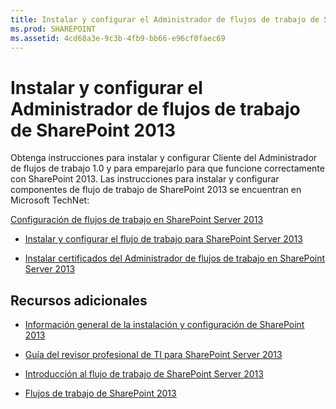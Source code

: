 ```yaml
---
title: Instalar y configurar el Administrador de flujos de trabajo de SharePoint 2013
ms.prod: SHAREPOINT
ms.assetid: 4cd68a3e-9c3b-4fb9-bb66-e96cf0faec69
---
```



# Instalar y configurar el Administrador de flujos de trabajo de SharePoint 2013
Obtenga instrucciones para instalar y configurar Cliente del Administrador de flujos de trabajo 1.0 y para emparejarlo para que funcione correctamente con SharePoint 2013. 
Las instrucciones para instalar y configurar componentes de flujo de trabajo de SharePoint 2013 se encuentran en Microsoft TechNet:
  
    
    

 [Configuración de flujos de trabajo en SharePoint Server 2013](http://technet.microsoft.com/es-es/library/jj658586%28v=office.15%29)
-  [Instalar y configurar el flujo de trabajo para SharePoint Server 2013](http://technet.microsoft.com/es-es/library/jj658588%28v=office.15%29)
    
  
-  [Instalar certificados del Administrador de flujos de trabajo en SharePoint Server 2013](http://technet.microsoft.com/es-es/library/jj658589%28v=office.15%29)
    
  

## Recursos adicionales


-  [Información general de la instalación y configuración de SharePoint 2013](http://technet.microsoft.com/es-ES/sharepoint/fp142376)
    
  
-  [Guía del revisor profesional de TI para SharePoint Server 2013 ](http://technet.microsoft.com/es-ES/sharepoint/fp142374)
    
  
-  [Introducción al flujo de trabajo de SharePoint Server 2013](http://technet.microsoft.com/es-ES/sharepoint/jj556245)
    
  
-  [Flujos de trabajo de SharePoint 2013](workflows-in-sharepoint-2013.md)
    
  

